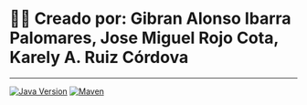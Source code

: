 # 👨‍💻 **Creado por: Gibran Alonso Ibarra Palomares, Jose Miguel Rojo Cota, Karely A. Ruiz Córdova**

---

[![Java Version](https://img.shields.io/badge/Java-24-orange)](https://openjdk.java.net/)
[![Maven](https://img.shields.io/badge/Maven-3.6+-blue)](https://maven.apache.org/)
